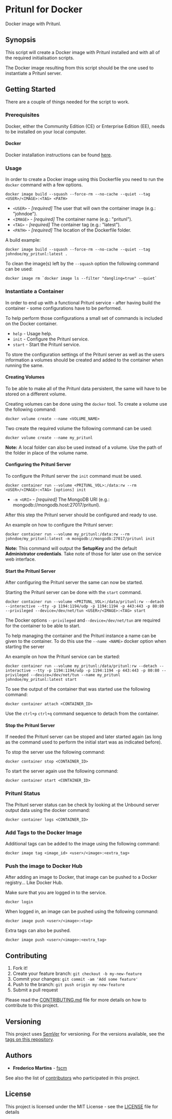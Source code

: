 # Pritunl for Docker

Docker image with Pritunl.

## Synopsis

This script will create a Docker image with Pritunl installed and with all
of the required initialisation scripts.

The Docker image resulting from this script should be the one used to
instantiate a Pritunl server.

## Getting Started

There are a couple of things needed for the script to work.

### Prerequisites

Docker, either the Community Edition (CE) or Enterprise Edition (EE), needs to
be installed on your local computer.

#### Docker

Docker installation instructions can be found
[here](https://docs.docker.com/install/).

### Usage

In order to create a Docker image using this Dockerfile you need to run the
`docker` command with a few options.

```
docker image build --squash --force-rm --no-cache --quiet --tag <USER>/<IMAGE>:<TAG> <PATH>
```

* `<USER>` - *[required]* The user that will own the container image (e.g.: "johndoe").
* `<IMAGE>` - *[required]* The container name (e.g.: "pritunl").
* `<TAG>` - *[required]* The container tag (e.g.: "latest").
* `<PATH>` - *[required]* The location of the Dockerfile folder.

A build example:

```
docker image build --squash --force-rm --no-cache --quiet --tag johndoe/my_pritunl:latest .
```

To clean the _<none>_ image(s) left by the `--squash` option the following
command can be used:

```
docker image rm `docker image ls --filter "dangling=true" --quiet`
```

### Instantiate a Container

In order to end up with a functional Pritunl service - after having build
the container - some configurations have to be performed.

To help perform those configurations a small set of commands is included on the
Docker container.

- `help` - Usage help.
- `init` - Configure the Pritunl service.
- `start` - Start the Pritunl service.

To store the configuration settings of the Pritunl server as well as the users
information a volumes should be created and added to the container when running
the same.

#### Creating Volumes

To be able to make all of the Pritunl data persistent, the same will have to
be stored on a different volume.

Creating volumes can be done using the `docker` tool. To create a volume use
the following command:

```
docker volume create --name <VOLUME_NAME>
```

Two create the required volume the following command can be used:

```
docker volume create --name my_pritunl
```

**Note:** A local folder can also be used instead of a volume. Use the path of
the folder in place of the volume name.

#### Configuring the Pritunl Server

To configure the Pritunl server the `init` command must be used.

```
docker container run --volume <PRITUNL_VOL>:/data:rw --rm <USER>/<IMAGE>:<TAG> [options] init
```

* `-m <URI>` - *[required]* The MongoDB URI (e.g.: mongodb://mongodb.host:27017/pritunl).

After this step the Pritunl server should be configured and ready to use.

An example on how to configure the Pritunl server:

```
docker container run --volume my_pritunl:/data:rw --rm johndoe/my_pritunl:latest -m mongodb://mongodb:27017/pritunl init
```

**Note:** This command will output the **SetupKey** and the default
**Administrator credentials**. Take note of those for later use on the service
web interface.

#### Start the Pritunl Server

After configuring the Pritunl server the same can now be started.

Starting the Pritunl server can be done with the `start` command.

```
docker container run --volume <PRITUNL_VOL>:/data/pritunl:rw --detach --interactive --tty -p 1194:1194/udp -p 1194:1194 -p 443:443 -p 80:80 --privileged --device=/dev/net/tun <USER>/<IMAGE>:<TAG> start
```

The Docker options `--privileged` and`--device=/dev/net/tun` are required for
the container to be able to start.

To help managing the container and the Pritunl instance a name can be given to
the container. To do this use the `--name <NAME>` docker option when starting
the server   

An example on how the Pritunl service can be started:

```
docker container run --volume my_pritunl:/data/pritunl:rw --detach --interactive --tty -p 1194:1194/udp -p 1194:1194 -p 443:443 -p 80:80 --privileged --device=/dev/net/tun --name my_pritunl johndoe/my_pritunl:latest start
```

To see the output of the container that was started use the following command:

```
docker container attach <CONTAINER_ID>
```

Use the `ctrl+p` `ctrl+q` command sequence to detach from the container.

#### Stop the Pritunl Server

If needed the Pritunl server can be stoped and later started again (as long as
the command used to perform the initial start was as indicated before).

To stop the server use the following command:

```
docker container stop <CONTAINER_ID>
```

To start the server again use the following command:

```
docker container start <CONTAINER_ID>
```

### Pritunl Status

The Pritunl server status can be check by looking at the Unbound server output
data using the docker command:

```
docker container logs <CONTAINER_ID>
```

### Add Tags to the Docker Image

Additional tags can be added to the image using the following command:

```
docker image tag <image_id> <user>/<image>:<extra_tag>
```

### Push the image to Docker Hub

After adding an image to Docker, that image can be pushed to a Docker
registry... Like Docker Hub.

Make sure that you are logged in to the service.

```
docker login
```

When logged in, an image can be pushed using the following command:

```
docker image push <user>/<image>:<tag>
```

Extra tags can also be pushed.

```
docker image push <user>/<image>:<extra_tag>
```

## Contributing

1. Fork it!
2. Create your feature branch: `git checkout -b my-new-feature`
3. Commit your changes: `git commit -am 'Add some feature'`
4. Push to the branch: `git push origin my-new-feature`
5. Submit a pull request

Please read the [CONTRIBUTING.md](CONTRIBUTING.md) file for more details on how
to contribute to this project.

## Versioning

This project uses [SemVer](http://semver.org/) for versioning. For the versions
available, see the [tags on this repository](https://github.com/fscm/docker-pritunl/tags).

## Authors

* **Frederico Martins** - [fscm](https://github.com/fscm)

See also the list of [contributors](https://github.com/fscm/docker-pritunl/contributors)
who participated in this project.

## License

This project is licensed under the MIT License - see the [LICENSE](LICENSE)
file for details
